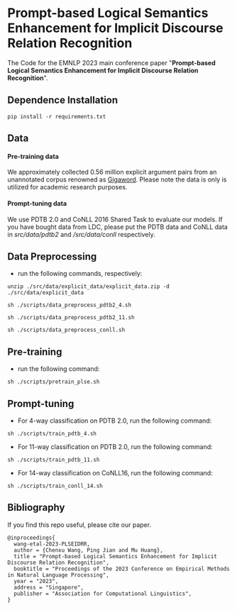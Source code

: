 # Prompt-based Logical Semantics Enhancement for Implicit Discourse Relation Recognition

The Code for the EMNLP 2023 main conference paper "**Prompt-based Logical Semantics Enhancement for Implicit Discourse Relation Recognition**".

## **Dependence Installation**

```
pip install -r requirements.txt
```

## Data

#### Pre-training data

We approximately collected 0.56 million explicit argument pairs from an unannotated corpus renowned as [Gigaword]( https://aclanthology.org/W12-3018/). Please note the data is only is utilized for academic research purposes.

#### Prompt-tuning data

We use PDTB 2.0 and CoNLL 2016 Shared Task to evaluate our models. If you have bought data from LDC, please put the PDTB data and CoNLL data in *src/data/pdtb2* and */src/data/conll* respectively.

## Data Preprocessing

- run the following commands, respectively:

```
unzip ./src/data/explicit_data/explicit_data.zip -d ./src/data/explicit_data
```

```
sh ./scripts/data_preprocess_pdtb2_4.sh
```

```
sh ./scripts/data_preprocess_pdtb2_11.sh
```

```
sh ./scripts/data_preprocess_conll.sh
```

## Pre-training

-  run the following command:


```
sh ./scripts/pretrain_plse.sh
```

## Prompt-tuning

- For 4-way classification on PDTB 2.0, run the following command:

```
sh ./scripts/train_pdtb_4.sh
```

- For 11-way classification on PDTB 2.0, run the following command:

```
sh ./scripts/train_pdtb_11.sh
```

- For 14-way classification on CoNLL16, run the following command:

```
sh ./scripts/train_conll_14.sh
```

## Bibliography

If you find this repo useful, please cite our paper.

```
@inproceedings{
  wang-etal-2023-PLSEIDRR,
  author = {Chenxu Wang, Ping Jian and Mu Huang},
  title = "Prompt-based Logical Semantics Enhancement for Implicit Discourse Relation Recognition",
  booktitle = "Proceedings of the 2023 Conference on Empirical Methods in Natural Language Processing",
  year = "2023",
  address = "Singapore",
  publisher = "Association for Computational Linguistics",
}
```